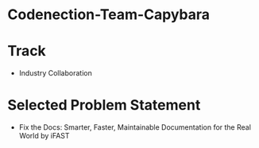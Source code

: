 # Codenection-Team-Capybara

# Track
- Industry Collaboration

# Selected Problem Statement
- Fix the Docs: Smarter, Faster, Maintainable Documentation for the Real World by iFAST
